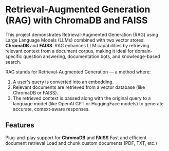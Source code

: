 # Retrieval-Augmented Generation (RAG) with ChromaDB and FAISS

This project demonstrates Retrieval-Augmented Generation (RAG) using Large Language Models (LLMs) combined with two vector stores: **ChromaDB** and **FAISS**. RAG enhances LLM capabilities by retrieving relevant context from a document corpus, making it ideal for domain-specific question answering, documentation bots, and knowledge-based search.



RAG stands for Retrieval-Augmented Generation — a method where:
1. A user's query is converted into an embedding.
2. Relevant documents are retrieved from a vector database (like ChromaDB or FAISS).
3. The retrieved context is passed along with the original query to a language model (like OpenAI GPT or HuggingFace models) to generate accurate, context-aware responses.

## Features

Plug-and-play support for **ChromaDB** and **FAISS**
 Fast and efficient document retrieval
Load and chunk custom documents (PDF, TXT, etc.)


